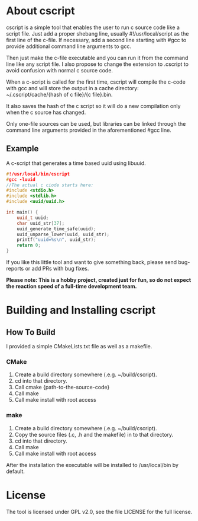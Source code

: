 About cscript
=============
cscript is a simple tool that enables the user to run c source code like a script file. Just add a proper shebang line, usually #!/usr/local/script as the first line of the c-file.
If necessary, add a second line starting with #gcc to provide additional command line arguments to gcc.

Then just make the c-file executable and you can run it from the command line like any script file. I also propose to change the extension to .cscript to avoid confusion with normal c source code.

When a c-script is called for the first time, cscript will compile the c-code with gcc and will store the output in a cache directory: ~/.cscript/cache/{hash of c file}/{c file}.bin.

It also saves the hash of the c script so it will do a new compilation only when the c source has changed.

Only one-file sources can be used, but libraries can be linked through the command line arguments provided in the aforementioned #gcc line.

## Example
A c-script that generates a time based uuid using libuuid.

```c++
#!/usr/local/bin/cscript
#gcc -luuid
//The actual c ciode starts here:
#include <stdio.h>
#include <stdlib.h>
#include <uuid/uuid.h>

int main() {
    uuid_t uuid;
    char uuid_str[37];
    uuid_generate_time_safe(uuid);
    uuid_unparse_lower(uuid, uuid_str);
    printf("uuid=%s\n", uuid_str);
    return 0;
}
```
If you like this little tool and want to give something back, please send bug-reports or add PRs with bug fixes.

<b>Please note: This is a hobby project, created just for fun, so do not expect the reaction speed of a full-time development team.</b>

Building and Installing cscript
===============================

## How To Build
I provided a simple CMakeLists.txt file as well as a makefile.

### CMake

1. Create a build directory somewhere (.e.g. ~/build/cscript).
2. cd into that directory.
3. Call cmake {path-to-the-source-code}
4. Call make
5. Call make install with root access

### make

1. Create a build directory somewhere (.e.g. ~/build/cscript).
2. Copy the source files (.c, .h and the makefile) in to that directory. 
3. cd into that directory.
4. Call make
5. Call make install with root access

After the installation the executable will be installed to /usr/local/bin by default.

License
=======
The tool is licensed under GPL v2.0, see the file LICENSE for the full license.
